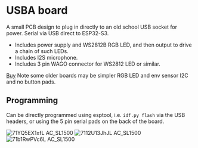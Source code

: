 # USBA board

A small PCB design to plug in directly to an old school USB socket for power.
Serial via USB direct to ESP32-S3.

- Includes power supply and WS2812B RGB LED, and then output to drive a chain of such LEDs.
- Includes I2S microphone.
- Includes 3 pin WAGO connector for WS2812 LED or similar.

[Buy](https://www.amazon.co.uk/dp/B0DGD5XPLT) Note some older boards may be simpler RGB LED and env sensor I2C and no button pads.

## Programming

Can be directly programmed using esptool, i.e. `idf.py flash` via the USB headers, or using the 5 pin serial pads on the back of the board.

![71YQ5EX1xfL _AC_SL1500_](https://github.com/user-attachments/assets/e8f8349a-c1e0-4348-9f93-789066179d63)
![7112U13JhJL _AC_SL1500_](https://github.com/user-attachments/assets/6e56eec7-89da-435e-9698-2cb40c20b435)
![71b1RwPVc6L _AC_SL1500_](https://github.com/user-attachments/assets/4f063e91-0a65-4cb9-8de3-d6cc757793d8)
